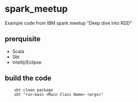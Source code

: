 # spark_meetup
Example code from IBM spark meetup "Deep dive into RDD"

## prerquisite 
* Scala
* Sbt
* Intellij/Eclipse

## build the code

        sbt clean package
        sbt "run-main <Main Class Name> <args>"

